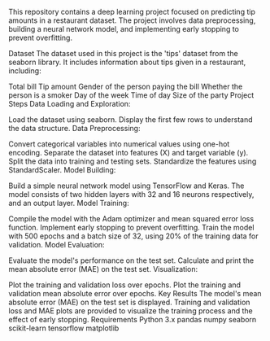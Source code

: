 This repository contains a deep learning project focused on predicting tip amounts in a restaurant dataset. The project involves data preprocessing, building a neural network model, and implementing early stopping to prevent overfitting.

Dataset The dataset used in this project is the 'tips' dataset from the seaborn library. It includes information about tips given in a restaurant, including:

Total bill Tip amount Gender of the person paying the bill Whether the person is a smoker Day of the week Time of day Size of the party Project Steps Data Loading and Exploration:

Load the dataset using seaborn. Display the first few rows to understand the data structure. Data Preprocessing:

Convert categorical variables into numerical values using one-hot encoding. Separate the dataset into features (X) and target variable (y). Split the data into training and testing sets. Standardize the features using StandardScaler. Model Building:

Build a simple neural network model using TensorFlow and Keras. The model consists of two hidden layers with 32 and 16 neurons respectively, and an output layer. Model Training:

Compile the model with the Adam optimizer and mean squared error loss function. Implement early stopping to prevent overfitting. Train the model with 500 epochs and a batch size of 32, using 20% of the training data for validation. Model Evaluation:

Evaluate the model's performance on the test set. Calculate and print the mean absolute error (MAE) on the test set. Visualization:

Plot the training and validation loss over epochs. Plot the training and validation mean absolute error over epochs. Key Results The model's mean absolute error (MAE) on the test set is displayed. Training and validation loss and MAE plots are provided to visualize the training process and the effect of early stopping. Requirements Python 3.x pandas numpy seaborn scikit-learn tensorflow matplotlib
